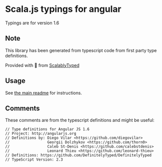 
# Scala.js typings for angular

Typings are for version 1.6



## Note
This library has been generated from typescript code from first party type definitions.

Provided with :purple_heart: from [ScalablyTyped](https://github.com/oyvindberg/ScalablyTyped)

## Usage
See [the main readme](../../readme.md) for instructions.

## Comments

These comments are from the typescript definitions and might be useful:
```
// Type definitions for Angular JS 1.6
// Project: http://angularjs.org
// Definitions by: Diego Vilar <https://github.com/diegovilar>
//                 Georgii Dolzhykov <https://github.com/thorn0>
//                 Caleb St-Denis <https://github.com/calebstdenis>
//                 Leonard Thieu <https://github.com/leonard-thieu>
// Definitions: https://github.com/DefinitelyTyped/DefinitelyTyped
// TypeScript Version: 2.3

```


